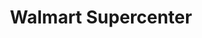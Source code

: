 ---
title: "Walmart Supercenter"
url: /charleston/walmart-supercenter-folly-road/
shop: supermarket
---
